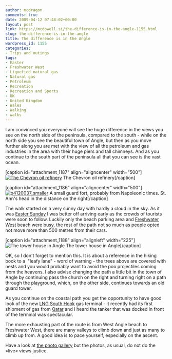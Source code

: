 ```yaml
---
author: mcdragon
comments: true
date: 2009-04-12 07:48:02+00:00
layout: post
link: https://mcdowell.si/the-difference-is-in-the-angle-1155.html
slug: the-difference-is-in-the-angle
title: The difference is in the Angle
wordpress_id: 1155
categories:
- Trips and outings
tags:
- Easter
- Freshwater West
- Liquefied natural gas
- Natural gas
- Petroleum
- Recreation
- Recreation and Sports
- UK
- United Kingdom
- Wales
- Walking
- walks
---
```


I am convinced you everyone will see the huge difference in the views you see on the north side of the peninsula, compared to the south - while on the north side you see the beautiful town of Angle, but then as you move further along you are met with the view of all the petroleum and gas industries in the area with their huge piers and tall chimneys. And as you continue to the south part of the peninsula all that you can see is the vast ocean.




[caption id="attachment_1187" align="aligncenter" width="500"][![The Chevron oil refinery](https://mcdowell.si/wp-content/uploads/2009/04/p4120012_smaller1-1.jpg)](https://mcdowell.si/about/gallery?album=Angle) The Chevron oil refinery[/caption]

[caption id="attachment_1186" align="aligncenter" width="500"][![p4120037_smaller](https://mcdowell.si/wp-content/uploads/2009/04/p4120037_smaller1-1.jpg)](https://mcdowell.si/about/gallery?album=Angle) A small guard fort, probably from Napoleonic times. St. Ann's head in the distance on the right[/caption]

The walk started on a very sunny day with hardly a cloud in the sky. As it was [Easter Sunday](http://en.wikipedia.org/wiki/Easter) I was better off arriving early as the crowds of tourists were soon to follow. Luckily only the beach parking area and [Freshwater West](http://en.wikipedia.org/wiki/Freshwater_West) beach were busy, the rest of the path not so much as people opted not move more than 500 metres from their cars.

[caption id="attachment_1188" align="alignleft" width="225"]![The tower house in Angle](https://mcdowell.si/wp-content/uploads/2009/04/p4120026_smaller1-1-225x300.jpg) The tower house in Angle[/caption]

OK, so I don't forget to mention this. It is about a reference in the hiking book to a  "leafy lane" - word of warning - the trees above are covered with nests and you would probably want to avoid the poo projectiles coming from the heavens. I also advise changing the path a little bit in the town of Angle by continuing pass the church on the right and turning right on a path through the playground, which, on the other side, continues towards an old guard tower.

As you continue on the coastal path you get the opportunity to have good look of the new [LNG South Hook](http://www.southhooklng.co.uk/) gas terminal - it recently had its first shipment of gas from [Qatar](http://en.wikipedia.org/wiki/Qatar) and I heard the tanker that was docked in front of the terminal was spectacular.

The more exhausting part of the route is from West Angle beach to Freshwater West, there are many valleys to climb down and just as many to climb up from. A good idea is to pace yourself, especially on the ascent.

Have a look at [the photo gallery](https://mcdowell.si/about/gallery?album=Angle) but the photos, as usual, do not do the »live« views justice.
